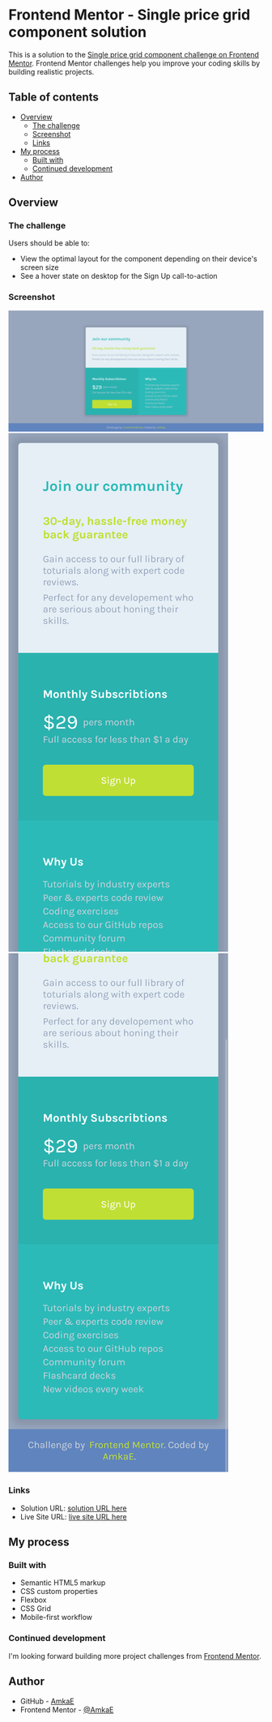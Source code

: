 # Frontend Mentor - Single price grid component solution

This is a solution to the [Single price grid component challenge on Frontend Mentor](https://www.frontendmentor.io/challenges/single-price-grid-component-5ce41129d0ff452fec5abbbc). Frontend Mentor challenges help you improve your coding skills by building realistic projects.

## Table of contents

- [Overview](#overview)
  - [The challenge](#the-challenge)
  - [Screenshot](#screenshot)
  - [Links](#links)
- [My process](#my-process)
  - [Built with](#built-with)
  - [Continued development](#continued-development)
- [Author](#author)

## Overview

### The challenge

Users should be able to:

- View the optimal layout for the component depending on their device's screen size
- See a hover state on desktop for the Sign Up call-to-action

### Screenshot

![Desktop size screenshot](./images/desktop-size.png)
![Mobile size screenshot 1](./images/mobie-size-1.png)
![Mobile size screenshot 2](./images/mobie-size-2.png)

### Links

- Solution URL: [solution URL here](https://www.frontendmentor.io/solutions/single-price-grid-component-using-html-and-css-XtlHfkJ_zT)
- Live Site URL: [live site URL here](https://single-price-grid-component-solution-blond.vercel.app/)

## My process

### Built with

- Semantic HTML5 markup
- CSS custom properties
- Flexbox
- CSS Grid
- Mobile-first workflow

### Continued development

I'm looking forward building more project challenges from [Frontend Mentor](https://www.frontendmentor.io/challenges).

## Author

- GitHub - [AmkaE](https://github.com/AmkaE)
- Frontend Mentor - [@AmkaE](https://www.frontendmentor.io/profile/AmkaE)
